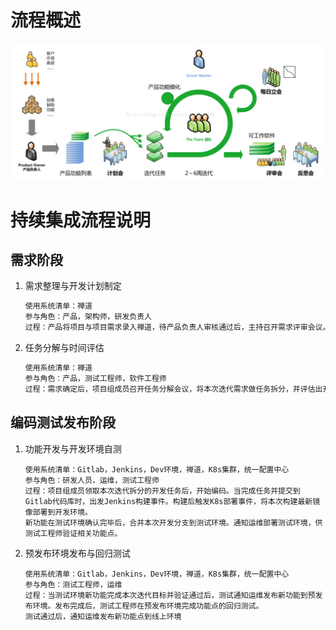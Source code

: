 # 流程概述

![](/assets/scrum-process-overview.png)

# 持续集成流程说明

## 需求阶段

1. 需求整理与开发计划制定

   ```markdown
   使用系统清单：禅道
   参与角色：产品，架构师，研发负责人
   过程：产品将项目与项目需求录入禅道，待产品负责人审核通过后，主持召开需求评审会议。评审会议通过后，研发负责人将本次迭代项目与产品需求关联。
   ```

2. 任务分解与时间评估

   ```markdown
   使用系统清单：禅道
   参与角色：产品，测试工程师，软件工程师
   过程：需求确定后，项目组成员召开任务分解会议，将本次迭代需求做任务拆分，并评估出开发时间。供产品经理参考，给出最终上线计划。任务分解后，研发小组负责人将研发任务录入禅道。
   ```

## 编码测试发布阶段

1. 功能开发与开发环境自测
   
   ```
   使用系统清单：Gitlab，Jenkins，Dev环境，禅道，K8s集群，统一配置中心
   参与角色：研发人员，运维，测试工程师
   过程：项目组成员领取本次迭代拆分的开发任务后，开始编码。当完成任务并提交到Gitlab代码库时，出发Jenkins构建事件。构建后触发K8s部署事件，将本次构建最新镜像部署到开发环境。
   新功能在测试环境确认完毕后，合并本次开发分支到测试环境。通知运维部署测试环境，供测试工程师验证相关功能点。
   ```

2. 预发布环境发布与回归测试

   ```
   使用系统清单：Gitlab，Jenkins，Dev环境，禅道，K8s集群，统一配置中心
   参与角色：测试工程师，运维
   过程：当测试环境新功能完成本次迭代目标并验证通过后，测试通知运维发布新功能到预发布环境。发布完成后，测试工程师在预发布环境完成功能点的回归测试。
   测试通过后，通知运维发布新功能点到线上环境
   ```



